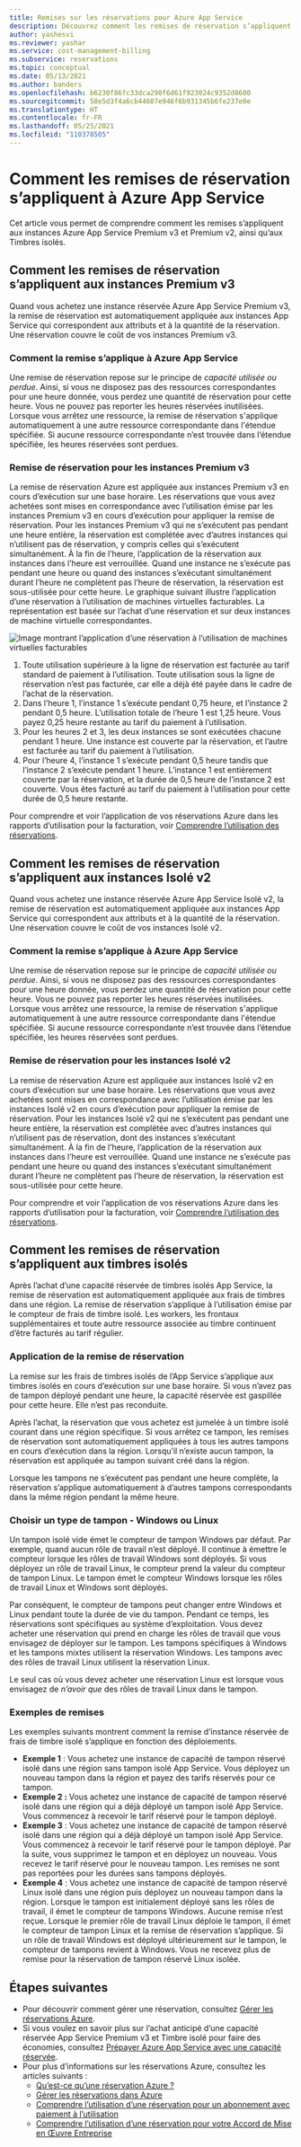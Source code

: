 ```yaml
---
title: Remises sur les réservations pour Azure App Service
description: Découvrez comment les remises de réservation s’appliquent aux instances Azure App Service Premium v3 et Premium v2, ainsi qu’aux Timbres isolés.
author: yashesvi
ms.reviewer: yashar
ms.service: cost-management-billing
ms.subservice: reservations
ms.topic: conceptual
ms.date: 05/13/2021
ms.author: banders
ms.openlocfilehash: b6230f86fc33dca290f6d61f923024c9352d8600
ms.sourcegitcommit: 58e5d3f4a6cb44607e946f6b931345b6fe237e0e
ms.translationtype: HT
ms.contentlocale: fr-FR
ms.lasthandoff: 05/25/2021
ms.locfileid: "110378505"
---
```

# <a name="how-reservation-discounts-apply-to-azure-app-service"></a>Comment les remises de réservation s’appliquent à Azure App Service

Cet article vous permet de comprendre comment les remises s’appliquent aux instances Azure App Service Premium v3 et Premium v2, ainsi qu’aux Timbres isolés.

## <a name="how-reservation-discounts-apply-to-premium-v3-instances"></a>Comment les remises de réservation s’appliquent aux instances Premium v3

Quand vous achetez une instance réservée Azure App Service Premium v3, la remise de réservation est automatiquement appliquée aux instances App Service qui correspondent aux attributs et à la quantité de la réservation. Une réservation couvre le coût de vos instances Premium v3. 

### <a name="how-the-discount-is-applied-to-azure-app-service"></a>Comment la remise s’applique à Azure App Service 

Une remise de réservation repose sur le principe de *capacité utilisée ou perdue*. Ainsi, si vous ne disposez pas des ressources correspondantes pour une heure donnée, vous perdez une quantité de réservation pour cette heure. Vous ne pouvez pas reporter les heures réservées inutilisées.
Lorsque vous arrêtez une ressource, la remise de réservation s'applique automatiquement à une autre ressource correspondante dans l'étendue spécifiée. Si aucune ressource correspondante n’est trouvée dans l’étendue spécifiée, les heures réservées sont perdues.

### <a name="reservation-discount-for-premium-v3-instances"></a>Remise de réservation pour les instances Premium v3

La remise de réservation Azure est appliquée aux instances Premium v3 en cours d’exécution sur une base horaire. Les réservations que vous avez achetées sont mises en correspondance avec l’utilisation émise par les instances Premium v3 en cours d’exécution pour appliquer la remise de réservation. Pour les instances Premium v3 qui ne s’exécutent pas pendant une heure entière, la réservation est complétée avec d’autres instances qui n’utilisent pas de réservation, y compris celles qui s’exécutent simultanément. À la fin de l’heure, l’application de la réservation aux instances dans l’heure est verrouillée. Quand une instance ne s’exécute pas pendant une heure ou quand des instances s’exécutant simultanément durant l’heure ne complètent pas l’heure de réservation, la réservation est sous-utilisée pour cette heure. Le graphique suivant illustre l’application d’une réservation à l’utilisation de machines virtuelles facturables. La représentation est basée sur l’achat d’une réservation et sur deux instances de machine virtuelle correspondantes.

![Image montrant l’application d’une réservation à l’utilisation de machines virtuelles facturables](./media/reservation-discount-app-service/reserved-premium-v3-instance-application.png)

1.  Toute utilisation supérieure à la ligne de réservation est facturée au tarif standard de paiement à l’utilisation. Toute utilisation sous la ligne de réservation n’est pas facturée, car elle a déjà été payée dans le cadre de l’achat de la réservation.
2.  Dans l’heure 1, l’instance 1 s’exécute pendant 0,75 heure, et l’instance 2 pendant 0,5 heure. L’utilisation totale de l’heure 1 est 1,25 heure. Vous payez 0,25 heure restante au tarif du paiement à l’utilisation.
3.  Pour les heures 2 et 3, les deux instances se sont exécutées chacune pendant 1 heure. Une instance est couverte par la réservation, et l’autre est facturée au tarif du paiement à l’utilisation.
4.  Pour l’heure 4, l’instance 1 s’exécute pendant 0,5 heure tandis que l’instance 2 s’exécute pendant 1 heure. L’instance 1 est entièrement couverte par la réservation, et la durée de 0,5 heure de l’instance 2 est couverte. Vous êtes facturé au tarif du paiement à l’utilisation pour cette durée de 0,5 heure restante.

Pour comprendre et voir l’application de vos réservations Azure dans les rapports d’utilisation pour la facturation, voir [Comprendre l’utilisation des réservations](understand-reserved-instance-usage-ea.md).

## <a name="how-reservation-discounts-apply-to-isolated-v2-instances"></a>Comment les remises de réservation s’appliquent aux instances Isolé v2

Quand vous achetez une instance réservée Azure App Service Isolé v2, la remise de réservation est automatiquement appliquée aux instances App Service qui correspondent aux attributs et à la quantité de la réservation. Une réservation couvre le coût de vos instances Isolé v2.

### <a name="how-the-discount-is-applied-to-azure-app-service"></a>Comment la remise s’applique à Azure App Service

Une remise de réservation repose sur le principe de _capacité utilisée ou perdue_. Ainsi, si vous ne disposez pas des ressources correspondantes pour une heure donnée, vous perdez une quantité de réservation pour cette heure. Vous ne pouvez pas reporter les heures réservées inutilisées. Lorsque vous arrêtez une ressource, la remise de réservation s'applique automatiquement à une autre ressource correspondante dans l'étendue spécifiée. Si aucune ressource correspondante n’est trouvée dans l’étendue spécifiée, les heures réservées sont perdues.

### <a name="reservation-discount-for-isolated-v2-instances"></a>Remise de réservation pour les instances Isolé v2

La remise de réservation Azure est appliquée aux instances Isolé v2 en cours d’exécution sur une base horaire. Les réservations que vous avez achetées sont mises en correspondance avec l’utilisation émise par les instances Isolé v2 en cours d’exécution pour appliquer la remise de réservation. Pour les instances Isolé v2 qui ne s’exécutent pas pendant une heure entière, la réservation est complétée avec d’autres instances qui n’utilisent pas de réservation, dont des instances s’exécutant simultanément. À la fin de l’heure, l’application de la réservation aux instances dans l’heure est verrouillée. Quand une instance ne s’exécute pas pendant une heure ou quand des instances s’exécutant simultanément durant l’heure ne complètent pas l’heure de réservation, la réservation est sous-utilisée pour cette heure.

Pour comprendre et voir l’application de vos réservations Azure dans les rapports d’utilisation pour la facturation, voir [Comprendre l’utilisation des réservations](understand-reserved-instance-usage-ea.md).

## <a name="how-reservation-discounts-apply-to-isolated-stamps"></a>Comment les remises de réservation s’appliquent aux timbres isolés

Après l’achat d’une capacité réservée de timbres isolés App Service, la remise de réservation est automatiquement appliquée aux frais de timbres dans une région. La remise de réservation s’applique à l’utilisation émise par le compteur de frais de timbre isolé. Les workers, les frontaux supplémentaires et toute autre ressource associée au timbre continuent d’être facturés au tarif régulier.

### <a name="reservation-discount-application"></a>Application de la remise de réservation

La remise sur les frais de timbres isolés de l’App Service s’applique aux timbres isolés en cours d’exécution sur une base horaire. Si vous n’avez pas de tampon déployé pendant une heure, la capacité réservée est gaspillée pour cette heure. Elle n’est pas reconduite.

Après l’achat, la réservation que vous achetez est jumelée à un timbre isolé courant dans une région spécifique. Si vous arrêtez ce tampon, les remises de réservation sont automatiquement appliquées à tous les autres tampons en cours d’exécution dans la région. Lorsqu’il n’existe aucun tampon, la réservation est appliquée au tampon suivant créé dans la région.

Lorsque les tampons ne s’exécutent pas pendant une heure complète, la réservation s’applique automatiquement à d’autres tampons correspondants dans la même région pendant la même heure.

### <a name="choose-a-stamp-type---windows-or-linux"></a>Choisir un type de tampon - Windows ou Linux

Un tampon isolé vide émet le compteur de tampon Windows par défaut. Par exemple, quand aucun rôle de travail n’est déployé. Il continue à émettre le compteur lorsque les rôles de travail Windows sont déployés. Si vous déployez un rôle de travail Linux, le compteur prend la valeur du compteur de tampon Linux. Le tampon émet le compteur Windows lorsque les rôles de travail Linux et Windows sont déployés.

Par conséquent, le compteur de tampons peut changer entre Windows et Linux pendant toute la durée de vie du tampon. Pendant ce temps, les réservations sont spécifiques au système d’exploitation. Vous devez acheter une réservation qui prend en charge les rôles de travail que vous envisagez de déployer sur le tampon. Les tampons spécifiques à Windows et les tampons mixtes utilisent la réservation Windows. Les tampons avec des rôles de travail Linux utilisent la réservation Linux.

Le seul cas où vous devez acheter une réservation Linux est lorsque vous envisagez de _n’avoir que_ des rôles de travail Linux dans le tampon.

### <a name="discount-examples"></a>Exemples de remises

Les exemples suivants montrent comment la remise d’instance réservée de frais de timbre isolé s’applique en fonction des déploiements.

- **Exemple 1** : Vous achetez une instance de capacité de tampon réservé isolé dans une région sans tampon isolé App Service. Vous déployez un nouveau tampon dans la région et payez des tarifs réservés pour ce tampon.
- **Exemple 2 :** Vous achetez une instance de capacité de tampon réservé isolé dans une région qui a déjà déployé un tampon isolé App Service. Vous commencez à recevoir le tarif réservé pour le tampon déployé.
- **Exemple 3** : Vous achetez une instance de capacité de tampon réservé isolé dans une région qui a déjà déployé un tampon isolé App Service. Vous commencez à recevoir le tarif réservé pour le tampon déployé. Par la suite, vous supprimez le tampon et en déployez un nouveau. Vous recevez le tarif réservé pour le nouveau tampon. Les remises ne sont pas reportées pour les durées sans tampons déployés.
- **Exemple 4** : Vous achetez une instance de capacité de tampon réservé Linux isolé dans une région puis déployez un nouveau tampon dans la région. Lorsque le tampon est initialement déployé sans les rôles de travail, il émet le compteur de tampons Windows. Aucune remise n’est reçue. Lorsque le premier rôle de travail Linux déploie le tampon, il émet le compteur de tampon Linux et la remise de réservation s’applique. Si un rôle de travail Windows est déployé ultérieurement sur le tampon, le compteur de tampons revient à Windows. Vous ne recevez plus de remise pour la réservation de tampon réservé Linux isolée.

## <a name="next-steps"></a>Étapes suivantes

- Pour découvrir comment gérer une réservation, consultez [Gérer les réservations Azure](manage-reserved-vm-instance.md).
- Si vous voulez en savoir plus sur l’achat anticipé d’une capacité réservée App Service Premium v3 et Timbre isolé pour faire des économies, consultez [Prépayer Azure App Service avec une capacité réservée](prepay-app-service.md).
- Pour plus d’informations sur les réservations Azure, consultez les articles suivants :
  - [Qu’est-ce qu’une réservation Azure ?](save-compute-costs-reservations.md)
  - [Gérer les réservations dans Azure](manage-reserved-vm-instance.md)
  - [Comprendre l’utilisation d’une réservation pour un abonnement avec paiement à l’utilisation](understand-reserved-instance-usage.md)
  - [Comprendre l’utilisation d’une réservation pour votre Accord de Mise en Œuvre Entreprise](understand-reserved-instance-usage-ea.md)
